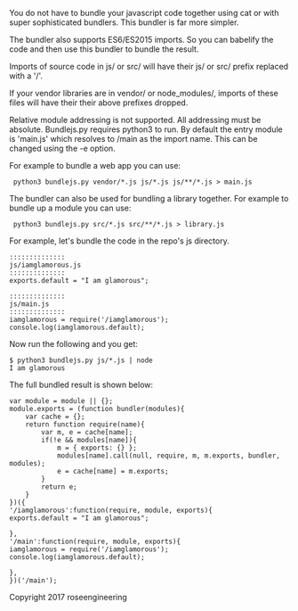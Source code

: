 
You do not have to bundle your javascript code together
using cat or with super sophisticated bundlers.  This bundler
is far more simpler.

The bundler also supports ES6/ES2015 imports.  So you can
babelify the code and then use this bundler to bundle the
result. 

Imports of source code
in js/ or src/ will have their js/ or src/ prefix replaced
with a '/'.

If your vendor libraries are in vendor/ or node\_modules/, imports
of these files will have their their above prefixes dropped.

Relative module addressing is not supported.  All addressing must
be absolute.  Bundlejs.py requires python3 to run.  By default the
entry module is 'main.js' which resolves to /main as the import
name.  This can be changed using the -e option.

For example to bundle a web app you can use:

     python3 bundlejs.py vendor/*.js js/*.js js/**/*.js > main.js

The bundler can also be used for bundling a library together.
For example to bundle up a module you can use: 

     python3 bundlejs.py src/*.js src/**/*.js > library.js

For example, let's bundle the code in the repo's js directory.

```
::::::::::::::
js/iamglamorous.js
::::::::::::::
exports.default = "I am glamorous";

::::::::::::::
js/main.js
::::::::::::::
iamglamorous = require('/iamglamorous');
console.log(iamglamorous.default);
```

Now run the following and you get:

```
$ python3 bundlejs.py js/*.js | node
I am glamorous
```

The full bundled result is shown below:

```
var module = module || {};
module.exports = (function bundler(modules){
    var cache = {};
    return function require(name){
        var m, e = cache[name];
        if(!e && modules[name]){
            m = { exports: {} };
            modules[name].call(null, require, m, m.exports, bundler, modules);
            e = cache[name] = m.exports;
        }
        return e;
    }
})({
'/iamglamorous':function(require, module, exports){
exports.default = "I am glamorous";

},
'/main':function(require, module, exports){
iamglamorous = require('/iamglamorous');
console.log(iamglamorous.default);

},
})('/main');
```

Copyright 2017 roseengineering
